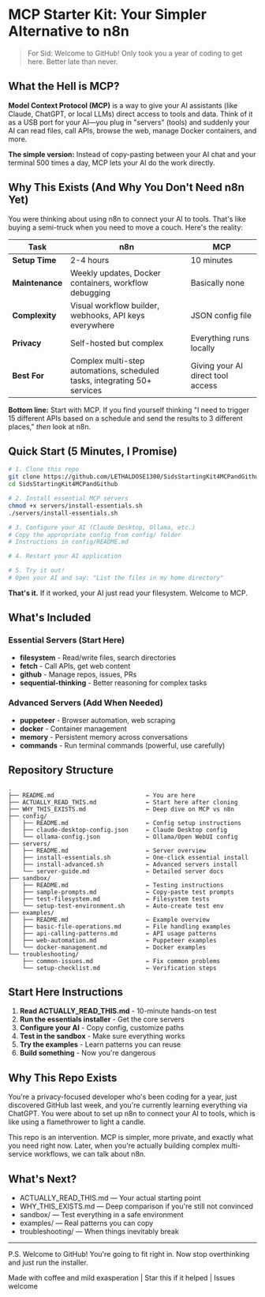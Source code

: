 # MCP Starter Kit: Your Simpler Alternative to n8n

> For Sid: Welcome to GitHub! Only took you a year of coding to get here. Better late than never.

## What the Hell is MCP?

**Model Context Protocol (MCP)** is a way to give your AI assistants (like Claude, ChatGPT, or local LLMs) direct access to tools and data. Think of it as a USB port for your AI—you plug in "servers" (tools) and suddenly your AI can read files, call APIs, browse the web, manage Docker containers, and more.

**The simple version:** Instead of copy-pasting between your AI chat and your terminal 500 times a day, MCP lets your AI do the work directly.

## Why This Exists (And Why You Don't Need n8n Yet)

You were thinking about using n8n to connect your AI to tools. That's like buying a semi-truck when you need to move a couch. Here's the reality:

| Task | n8n | MCP |
|------|-----|-----|
| **Setup Time** | 2-4 hours | 10 minutes |
| **Maintenance** | Weekly updates, Docker containers, workflow debugging | Basically none |
| **Complexity** | Visual workflow builder, webhooks, API keys everywhere | JSON config file |
| **Privacy** | Self-hosted but complex | Everything runs locally |
| **Best For** | Complex multi-step automations, scheduled tasks, integrating 50+ services | Giving your AI direct tool access |

**Bottom line:** Start with MCP. If you find yourself thinking "I need to trigger 15 different APIs based on a schedule and send the results to 3 different places," *then* look at n8n.

## Quick Start (5 Minutes, I Promise)

```bash
# 1. Clone this repo
git clone https://github.com/LETHALDOSE1300/SidsStartingKit4MCPandGithub.git
cd SidsStartingKit4MCPandGithub

# 2. Install essential MCP servers
chmod +x servers/install-essentials.sh
./servers/install-essentials.sh

# 3. Configure your AI (Claude Desktop, Ollama, etc.)
# Copy the appropriate config from config/ folder
# Instructions in config/README.md

# 4. Restart your AI application

# 5. Try it out!
# Open your AI and say: "List the files in my home directory"
```

**That's it.** If it worked, your AI just read your filesystem. Welcome to MCP.

## What's Included

### Essential Servers (Start Here)
- **filesystem** - Read/write files, search directories
- **fetch** - Call APIs, get web content
- **github** - Manage repos, issues, PRs
- **sequential-thinking** - Better reasoning for complex tasks

### Advanced Servers (Add When Needed)
- **puppeteer** - Browser automation, web scraping
- **docker** - Container management
- **memory** - Persistent memory across conversations
- **commands** - Run terminal commands (powerful, use carefully)

## Repository Structure

```
.
├── README.md                          ← You are here
├── ACTUALLY_READ_THIS.md              ← Start here after cloning
├── WHY_THIS_EXISTS.md                 ← Deep dive on MCP vs n8n
├── config/
│   ├── README.md                      ← Config setup instructions
│   ├── claude-desktop-config.json     ← Claude Desktop config
│   └── ollama-config.json             ← Ollama/Open WebUI config
├── servers/
│   ├── README.md                      ← Server overview
│   ├── install-essentials.sh          ← One-click essential install
│   ├── install-advanced.sh            ← Advanced servers install
│   └── server-guide.md                ← Detailed server docs
├── sandbox/
│   ├── README.md                      ← Testing instructions
│   ├── sample-prompts.md              ← Copy-paste test prompts
│   ├── test-filesystem.md             ← Filesystem tests
│   └── setup-test-environment.sh      ← Auto-create test env
├── examples/
│   ├── README.md                      ← Example overview
│   ├── basic-file-operations.md       ← File handling examples
│   ├── api-calling-patterns.md        ← API usage patterns
│   ├── web-automation.md              ← Puppeteer examples
│   └── docker-management.md           ← Docker examples
└── troubleshooting/
    ├── common-issues.md               ← Fix common problems
    └── setup-checklist.md             ← Verification steps
```

## Start Here Instructions

1. **Read ACTUALLY_READ_THIS.md** - 10-minute hands-on test
2. **Run the essentials installer** - Get the core servers
3. **Configure your AI** - Copy config, customize paths
4. **Test in the sandbox** - Make sure everything works
5. **Try the examples** - Learn patterns you can reuse
6. **Build something** - Now you're dangerous

## Why This Repo Exists

You're a privacy-focused developer who's been coding for a year, just discovered GitHub last week, and you're currently learning everything via ChatGPT. You were about to set up n8n to connect your AI to tools, which is like using a flamethrower to light a candle.

This repo is an intervention. MCP is simpler, more private, and exactly what you need right now. Later, when you're actually building complex multi-service workflows, we can talk about n8n.

## What's Next?

- ACTUALLY_READ_THIS.md — Your actual starting point
- WHY_THIS_EXISTS.md — Deep comparison if you're still not convinced
- sandbox/ — Test everything in a safe environment
- examples/ — Real patterns you can copy
- troubleshooting/ — When things inevitably break

---

P.S. Welcome to GitHub! You're going to fit right in. Now stop overthinking and just run the installer.

Made with coffee and mild exasperation | Star this if it helped | Issues welcome

